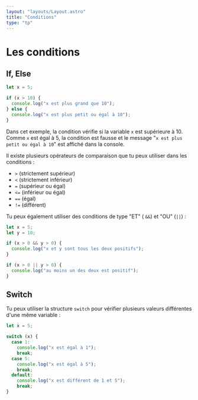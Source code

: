 ```yaml
---
layout: "layouts/Layout.astro"
title: "Conditions"
type: "tp"
---
```


# Les conditions

## If, Else

```js
let x = 5;

if (x > 10) {
  console.log("x est plus grand que 10");
} else {
  console.log("x est plus petit ou égal à 10");
}
```

Dans cet exemple, la condition vérifie si la variable <code>x</code> est
supérieure à 10. Comme <code>x</code> est égal à 5, la condition est
fausse et le message "<code>x est plus petit ou égal à 10</code>" est
affiché dans la console.

Il existe plusieurs opérateurs de comparaison que tu peux utiliser
dans les conditions :

- <code>></code> (strictement supérieur)
- <code><</code> (strictement inférieur)
- <code>=</code> (supérieur ou égal)
- <code><=</code> (inférieur ou égal)
- <code>==</code> (égal)
- <code>!=</code> (différent)

Tu peux également utiliser des conditions de type "ET" (
<code>&&</code>) et "OU" (<code>||</code>) :

```js
let x = 5;
let y = 10;

if (x > 0 && y > 0) {
  console.log("x et y sont tous les deux positifs");
}

if (x > 0 || y > 0) {
  console.log("au moins un des deux est positif");
}
```

## Switch

Tu peux utiliser la structure <code>switch</code> pour vérifier
plusieurs valeurs différentes d'une même variable :

```js
let x = 5;

switch (x) {
  case 1:
    console.log("x est égal à 1");
    break;
  case 5:
    console.log("x est égal à 5");
    break;
  default:
    console.log("x est différent de 1 et 5");
    break;
}
```
